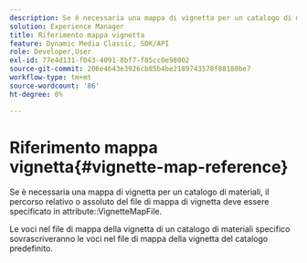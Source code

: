 ```yaml
---
description: Se è necessaria una mappa di vignetta per un catalogo di materiali, il percorso relativo o assoluto del file di mappa di vignetta deve essere specificato nell'attributo VignetteMapFile.
solution: Experience Manager
title: Riferimento mappa vignetta
feature: Dynamic Media Classic, SDK/API
role: Developer,User
exl-id: 77e4d131-f043-4091-8bf7-f85cc0e98002
source-git-commit: 206e4643e3926cb85b4be2189743578f88180be7
workflow-type: tm+mt
source-wordcount: '86'
ht-degree: 0%

---
```


# Riferimento mappa vignetta{#vignette-map-reference}

Se è necessaria una mappa di vignetta per un catalogo di materiali, il percorso relativo o assoluto del file di mappa di vignetta deve essere specificato in attribute::VignetteMapFile.

Le voci nel file di mappa della vignetta di un catalogo di materiali specifico sovrascriveranno le voci nel file di mappa della vignetta del catalogo predefinito.
